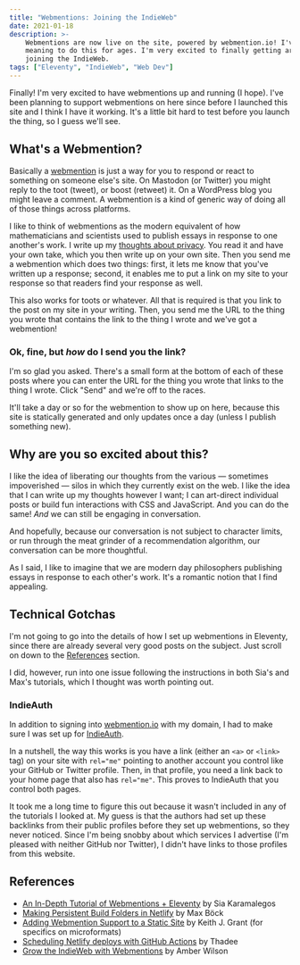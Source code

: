 ```yaml
---
title: "Webmentions: Joining the IndieWeb"
date: 2021-01-18
description: >-
    Webmentions are now live on the site, powered by webmention.io! I've been
    meaning to do this for ages. I'm very excited to finally getting around to
    joining the IndieWeb.
tags: ["Eleventy", "IndieWeb", "Web Dev"]
---
```


Finally! I'm very excited to have webmentions up and running (I hope). I've been
planning to support webmentions on here since before I launched this site and I
think I have it working. It's a little bit hard to test before you launch the
thing, so I guess we'll see.

## What's a Webmention?

Basically a [webmention](https://indieweb.org/Webmention) is just a way for you
to respond or react to something on someone else's site. On Mastodon (or
Twitter) you might reply to the toot (tweet), or boost (retweet) it. On a
WordPress blog you might leave a comment. A webmention is a kind of generic way
of doing all of those things across platforms.

I like to think of webmentions as the modern equivalent of how mathematicians
and scientists used to publish essays in response to one another's work. I write
up my [thoughts about privacy](/weblog/anonymity-vs-privacy/). You read it and
have your own take, which you then write up on your own site. Then you send me a
webmention which does two things: first, it lets me know that you've written up
a response; second, it enables me to put a link on my site to your response so
that readers find your response as well.

This also works for toots or whatever. All that is required is that you link to
the post on my site in your writing. Then, you send me the URL to the thing you
wrote that contains the link to the thing I wrote and we've got a webmention!

### Ok, fine, but _how_ do I send you the link?

I'm so glad you asked. There's a small form at the bottom of each of these posts
where you can enter the URL for the thing you wrote that links to the thing I
wrote. Click "Send" and we're off to the races.

It'll take a day or so for the webmention to show up on here, because this site
is statically generated and only updates once a day (unless I publish something
new).

## Why are you so excited about this?

I like the idea of liberating our thoughts from the various — sometimes
impoverished — silos in which they currently exist on the web. I like the idea
that I can write up my thoughts however I want; I can art-direct individual
posts or build fun interactions with CSS and JavaScript. And you can do the
same! _And_ we can still be engaging in conversation.

And hopefully, because our conversation is not subject to character limits, or
run through the meat grinder of a recommendation algorithm, our conversation can
be more thoughtful.

As I said, I like to imagine that we are modern day philosophers publishing
essays in response to each other's work. It's a romantic notion that I find
appealing.

## Technical Gotchas

I'm not going to go into the details of how I set up webmentions in Eleventy,
since there are already several very good posts on the subject. Just scroll on
down to the [References](#references) section.

I did, however, run into one issue following the instructions in both Sia's and
Max's tutorials, which I thought was worth pointing out.

### IndieAuth

In addition to signing into [webmention.io](https://webmention.io) with my
domain, I had to make sure I was set up for [IndieAuth](https://indieauth.com/).

In a nutshell, the way this works is you have a link (either an `<a>` or
`<link>` tag) on your site with `rel="me"` pointing to another account you
control like your GitHub or Twitter profile. Then, in that profile, you need a
link back to your home page that also has `rel="me"`. This proves to IndieAuth
that you control both pages.

It took me a long time to figure this out because it wasn't included in any of
the tutorials I looked at. My guess is that the authors had set up these
backlinks from their public profiles before they set up webmentions, so they
never noticed. Since I'm being snobby about which services I advertise (I'm
pleased with neither GitHub nor Twitter), I didn't have links to those profiles
from this website.

## References

- [An In-Depth Tutorial of Webmentions +
  Eleventy](https://sia.codes/posts/webmentions-eleventy-in-depth/) by Sia
  Karamalegos
- [Making Persistent Build Folders in
  Netlify](https://mxb.dev/blog/persistent-build-folders-netlify/) by Max Böck
- [Adding Webmention Support to a Static
  Site](https://keithjgrant.com/posts/2019/02/adding-webmention-support-to-a-static-site/)
  by Keith J. Grant (for specifics on microformats)
- [Scheduling Netlify deploys with GitHub
  Actions](https://www.voorhoede.nl/en/blog/scheduling-netlify-deploys-with-github-actions/)
  by Thadee
- [Grow the IndieWeb with
  Webmentions](https://amberwilson.co.uk/blog/grow-the-indieweb-with-webmentions/)
  by Amber Wilson

